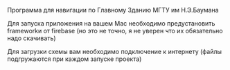 Программа для навигации по Главному Зданию МГТУ им Н.Э.Баумана

Для запуска приложения на вашем Mac необходимо предустановить frameworkи от firebase (но это не точно, я не уверен что их обязательно надо скачивать)

Для загрузки схемы вам необходимо подключение к интернету (файлы подгружаются при каждом запуске проекта)
